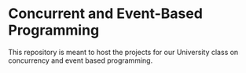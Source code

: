 Concurrent and Event-Based Programming
======================================

This repository is meant to host the projects for our University class on concurrency and event based programming.

